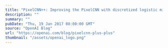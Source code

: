 ```yaml
---
title: "PixelCNN++: Improving the PixelCNN with discretized logistic mixture likelihood and other modifications"
description: ""
summary: ""
pubDate: "Thu, 19 Jan 2017 08:00:00 GMT"
source: "OpenAI Blog"
url: "https://openai.com/blog/pixelcnn-plus-plus"
thumbnail: "/assets/openai_logo.png"
---
```


